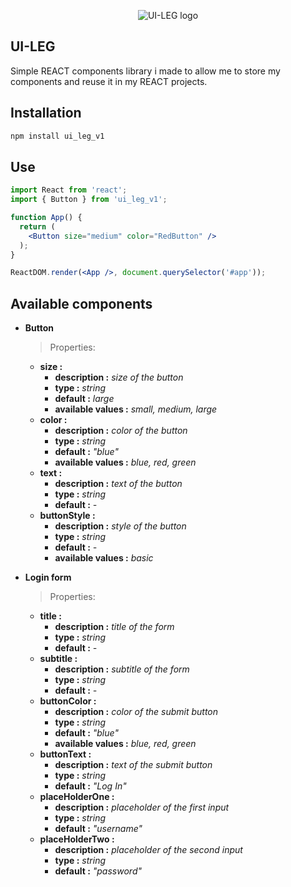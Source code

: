 <p align="center">
  <img src="https://user-images.githubusercontent.com/75608336/155120998-556ffff3-2e01-4836-b00e-c973c0a49396.png" alt="UI-LEG logo"></img>
</p>


## UI-LEG
Simple REACT components library i made to allow me to store my components and reuse it in my REACT projects.
## Installation
```sh
npm install ui_leg_v1
```
## Use

```jsx
import React from 'react';
import { Button } from 'ui_leg_v1';

function App() {
  return (
    <Button size="medium" color="RedButton" />
  );
}

ReactDOM.render(<App />, document.querySelector('#app'));
```
## Available components

* **Button**

  > Properties:
    - **size :**
      - **description :** *size of the button* 
      - **type :** *string* 
      - **default :** *large*
      - **available values :** *small, medium, large*
    - **color :**
      - **description :** *color of the button* 
      - **type :** *string* 
      - **default :** *"blue"*
      - **available values :** *blue, red, green*
    - **text :**
      - **description :** *text of the button* 
      - **type :** *string* 
      - **default :** *-*
    - **buttonStyle :**
      - **description :** *style of the button* 
      - **type :** *string* 
      - **default :** *-*
      - **available values :** *basic*
    
* **Login form**
  
    > Properties:
    - **title :**
      - **description :** *title of the form* 
      - **type :** *string* 
      - **default :** *-*
    - **subtitle :**
      - **description :** *subtitle of the form* 
      - **type :** *string* 
      - **default :** *-*
    - **buttonColor :**
      - **description :** *color of the submit button* 
      - **type :** *string* 
      - **default :** *"blue"*
      - **available values :** *blue, red, green*
    - **buttonText :**
      - **description :** *text of the submit button* 
      - **type :** *string* 
      - **default :** *"Log In"*
    - **placeHolderOne :**
      - **description :** *placeholder of the first input* 
      - **type :** *string* 
      - **default :** *"username"*
    - **placeHolderTwo :** 
      - **description :** *placeholder of the second input* 
      - **type :** *string* 
      - **default :** *"password"*
 

